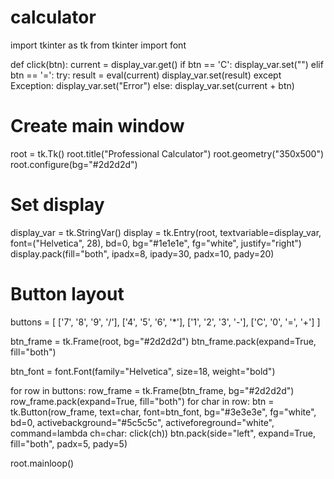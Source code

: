 # calculator
import tkinter as tk
from tkinter import font

def click(btn):
    current = display_var.get()
    if btn == 'C':
        display_var.set("")
    elif btn == '=':
        try:
            result = eval(current)
            display_var.set(result)
        except Exception:
            display_var.set("Error")
    else:
        display_var.set(current + btn)

# Create main window
root = tk.Tk()
root.title("Professional Calculator")
root.geometry("350x500")
root.configure(bg="#2d2d2d")

# Set display
display_var = tk.StringVar()
display = tk.Entry(root, textvariable=display_var, font=("Helvetica", 28), bd=0, bg="#1e1e1e", fg="white", justify="right")
display.pack(fill="both", ipadx=8, ipady=30, padx=10, pady=20)

# Button layout
buttons = [
    ['7', '8', '9', '/'],
    ['4', '5', '6', '*'],
    ['1', '2', '3', '-'],
    ['C', '0', '=', '+']
]

btn_frame = tk.Frame(root, bg="#2d2d2d")
btn_frame.pack(expand=True, fill="both")

btn_font = font.Font(family="Helvetica", size=18, weight="bold")

for row in buttons:
    row_frame = tk.Frame(btn_frame, bg="#2d2d2d")
    row_frame.pack(expand=True, fill="both")
    for char in row:
        btn = tk.Button(row_frame, text=char, font=btn_font, bg="#3e3e3e", fg="white", bd=0,
                        activebackground="#5c5c5c", activeforeground="white",
                        command=lambda ch=char: click(ch))
        btn.pack(side="left", expand=True, fill="both", padx=5, pady=5)

root.mainloop()
